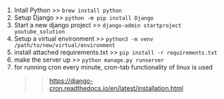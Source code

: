 1) Intall Python               >> ```brew install python```
2) Setup Django                >> ```python -m pip install Django```
3) Start a new django project  >> ```django-admin startproject youtube_solution```
4) Setup a virtual environment >> ```python3 -m venv /path/to/new/virtual/environment```
5) install attached requirements.txt >> ```pip install -r requirements.txt```
6) make the server up          >> ```python manage.py runserver```
7) for running cron every minute, cron-tab functionality of linux is used 
    >> https://django-cron.readthedocs.io/en/latest/installation.html


